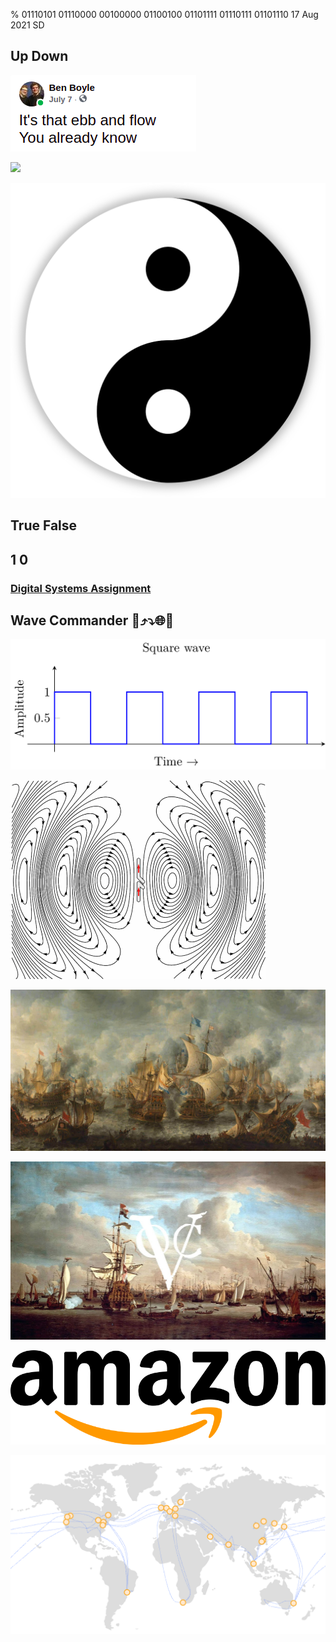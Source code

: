 % 01110101 01110000 00100000 01100100 01101111 01110111 01101110
17 Aug 2021
SD

## Up Down

![](./images/ebb_flow.png)

![](./images/up_down_down.png)

![](./images/yin_yang.png)

## True False

## 1 0

### [Digital Systems Assignment](https://photos.app.goo.gl/AGkNMabVaxKoB85G8)

## Wave Commander 🌊⤴️⤵️🌐🔱

![](./images/sq_wave.png)

![](./images/dipole.gif)

![](./images/navy.jpg)

![](./images/voc.png)

![](./images/amazon.png)

![](./images/aws.png)
